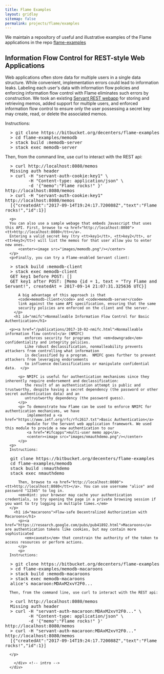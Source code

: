 ```yaml
---
title: Flame Examples
layout: gridlay
sitemap: false
permalink: projects/flame/examples
---
```


We maintain a repository of useful and illustrative examples of the Flame applications in the repo 
       [flame-examples](https://bitbucket.org/decenters/flame-examples)

## Information Flow Control for REST-style Web Applications

  Web applications often store data for multiple users in
  a single data structure. While convenient, implementation
  errors could lead to information leaks.  Labeling each
  user's data with information flow policies and enforcing
  information flow control with Flame eliminates such errors
  by construction.  We took an existing <a
  href="https://github.com/krdlab/examples/tree/master/haskell-servant-webapp">
  Servant REST webapp</a> for storing and retrieving memos,
  added support for multiple users, and enforced information
  flow control to ensure only the user possessing a secret key
  may create, read, or delete the associated memos.
  </p>
  
  <p>
  Instructions:
<pre>
  > git clone https://bitbucket.org/decenters/flame-examples
  > cd flame-examples/memodb
  > stack build :memodb-server
  > stack exec memodb-server
</pre>
	  Then, from the command line, use curl to interact with the REST api:
<pre style="white-space:pre-wrap; word-wrap:break-word;">
  > curl http://localhost:8080/memos
  Missing auth header
  > curl -H "servant-auth-cookie:key1" \
         -H "Content-type: application/json" \
         -d '{"memo":"Flame rocks!" }' http://localhost:8080/memos
  > curl -H "servant-auth-cookie:key1" http://localhost:8080/memos
  [{"createdAt":"2017-09-14T19:24:17.720088Z","text":"Flame rocks!","id":1}]
</pre>
	  </p>

	  <p>
	  You can also use a sample webage that embeds Javascript that uses this API. First, browse to <a href="http://localhost:8080"><tt>http://localhost:8080</tt></a>.
	  Entering a valid secret key (try <tt>key1</tt>, <tt>key2</tt>, or <tt>key3</tt>) will list the memos for that user allow you to enter new ones.
          <center><image src="images/memodb.png"/></center>
	  </p>
	  <p>Finally, you can try a Flame-enabled Servant client:
<pre style="white-space:pre-wrap; word-wrap:break-word;">
  > stack build :memodb-client
  > stack exec memodb-client
  GET key1 before POST: []
  GET key1 after POST: [Memo {id = 1, text = "Try Flame and Servant!", createdAt = 2017-09-14 21:07:31.325636 UTC}]
</pre>
          A big advantage of this approach is that
          <code>memodb-client</code> and <code>memodb-server</code>
          link against the same API specification, ensuring that the same
          security policies are enforced on the client and the server.
        </p> 
        <h1 id="nmifc">Nonmalleable Information Flow Control for Basic Authentication</h1>
         
	  <p><a href="/publications/2017-10-02-nmifc.html">Nonmalleable information flow control</a> (NMIFC)
             enforces security for programs that <em>downgrade</em> confidentiality and integrity policies. 
             Like robust declassification, nonmalleability prevents attackers from controlling what information
             is declassified by a program.  NMIFC goes further to prevent attackers from leveraging endorsements
             to influence declassifications or manipulate confidential data.  </p>
         
          <p> NMIFC is useful for authentication mechanisms since they inherently require endorsement and declassification: 
             the result of an authentication attempt is public and trustworthy, despite having a secret dependency (the password or other secret authentication data) and an
             untrustworthy dependency (the password guess). 
          </p>
          <p> To demonstrate how Flame can be used to enforce NMIFC for authentication mechanisms, we have 
              implemented a <a href="https://www.ietf.org/rfc/rfc2617.txt">Basic Authentication</a>
              module for the Servant web application framework. We used this module to provide a new authentication to our
              <a href="#ifcapps">multi-user memo app</a>.
              <center><image src="images/nmauthdemo.png"/></center>
          </p>
	  <p>
	  Instructions:
<pre>
  git clone https://bitbucket.org/decenters/flame-examples
  cd flame-examples/memodb
  stack build :nmauthdemo
  stack exec nmauthdemo
</pre>
          Then, browse to <a href="http://localhost:8080"><tt>http://localhost:8080</tt></a>. You can use username "alice" and password "12345" to log in.
          <em>Hint: your browser may cache your authentication credentials, so try opening the page in a private browsing session if you want to try logging in multiple times.</em>
	  </p>
        <h1 id="macaroons">Flow-safe Decentralized Authorization with Macaroons</h1>
          <p><a href="https://research.google.com/pubs/pub41892.html">Macaroons</a> are authentication tokens like cookies, but may contain more sophisticated 
             <em>caveats</em> that constrain the authority of the token to access resources or perform actions. 
          </p>
          <p>
	  Instructions:
<pre>
  > git clone https://bitbucket.org/decenters/flame-examples
  > cd flame-examples/memodb-macaroons
  > stack build :memodb-macaroons
  > stack exec memodb-macaroons
  alice's macaroon:MDAxM2xvY2F0...
</pre>
	  Then, from the command line, use curl to interact with the REST api:
<pre style="white-space:pre-wrap; word-wrap:break-word;">
  > curl http://localhost:8080/memos
  Missing auth header
  > curl -H "servant-auth-macaroon:MDAxM2xvY2F0..." \
         -H "Content-type: application/json" \
         -d '{"memo":"Flame rocks!" }' http://localhost:8080/memos
  > curl -H "servant-auth-macaroon:MDAxM2xvY2F0..." http://localhost:8080/memos
  [{"createdAt":"2017-09-14T19:24:17.720088Z","text":"Flame rocks!","id":1}]
</pre>
	  </p>

        </div> <!-- intro -->
      </div>
   </div>
<!-- Global Site Tag (gtag.js) - Google Analytics -->
<script async src="https://www.googletagmanager.com/gtag/js?id=UA-32820411-2"></script>
<script>
  window.dataLayer = window.dataLayer || [];
  function gtag(){dataLayer.push(arguments)};
  gtag('js', new Date());

  gtag('config', 'UA-32820411-2');
</script>
  </body>
</html>

